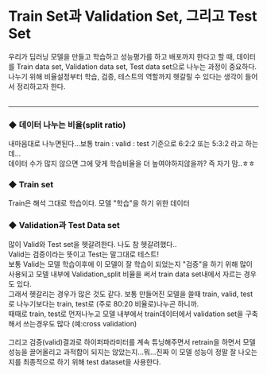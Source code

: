 # Train Set과 Validation Set, 그리고 Test Set

우리가 딥러닝 모델을 만들고 학습하고 성능평가를 하고 배포까지 한다고 할 때,
데이터를 Train data set, Validation data set, Test data set으로 나누는 과정이 중요하다.
<br>
나누기 위해 비율설정부터 학습, 검증, 테스트의 역할까지 헷갈릴 수 있다는 생각이 들어서 정리하고자 한다.
<br><br>


----------------------------------------------------------------------

### ◆ 데이터 나누는 비율(split ratio)

내마음대로 나누면된다...보통 train : valid : test 기준으로 6:2:2 또는 5:3:2 라고 하는데...<br>
데이터 수가 많지 않으면 그에 맞게 학습비율을 더 높여야하지않을까? 즉 자기 맘..ㅎㅎ

### ◆ Train set
Train은 해석 그대로 학습이다. 모델 "학습"을 하기 위한 데이터

###  ◆ Validation과 Test Data set
많이 Valid와 Test set을 헷갈려한다. 나도 참 헷갈려했다..<br>
Valid는 검증이라는 뜻이고 Test는 말그대로 테스트!<br>
보통 Valid는 모델 학습이후에 이 모델이 잘 학습이 되었는지 "검증"을 하기 위해 많이 사용되고 모델 내부에 Validation_split 비율을 써서 train data set내에서 자르는 경우도 있다.<br>
그래서 헷갈리는 경우가 많은 것도 같다. 보통 만들어진 모델을 쓸때 train, valid, test로 나누기보다는 train, test로 (주로 80:20 비율로)나누곤 하니까.<br>
때때로 train, test로 먼저나누고 모델 내부에서 train데이터에서 validation set을 구축해서 쓰는경우도 많다 (예:cross validation)
<br><br>
그리고 검증(valid)결과로 하이퍼파라미터를 계속 튜닝해주면서 retrain을 하면서 모델 성능을 끌어올리고 과적합이 되지는 않았는지...뭐...진짜 이 모델 성능이 정말 잘 나오는지를 최종적으로 하기 위해 test dataset을 사용한다.




